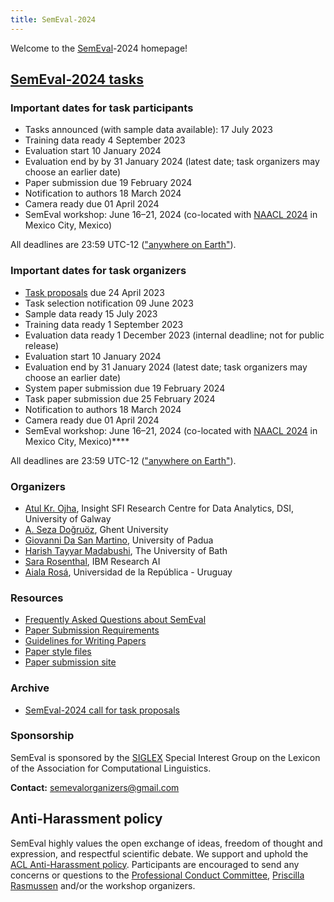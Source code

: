 ```yaml
---
title: SemEval-2024
---
```


Welcome to the [SemEval](https://semeval.github.io/)-2024 homepage!

## [SemEval-2024 tasks](tasks)
<!---
### [SemEval-2024 program](schedule)
--->

### Important dates for task participants

- Tasks announced (with sample data available): 17 July 2023
- Training data ready 4 September 2023
- Evaluation start 10 January 2024
- Evaluation end by by 31 January 2024 (latest date; task organizers may choose an earlier date)
- Paper submission due 19 February 2024
- Notification to authors 18 March 2024
- Camera ready due 01 April 2024
- SemEval workshop: June 16–21, 2024 (co-located with [NAACL 2024](https://2024.naacl.org/) in Mexico City, Mexico)

All deadlines are 23:59 UTC-12 (["anywhere on Earth"](https://en.wikipedia.org/wiki/Anywhere_on_Earth)).

### Important dates for task organizers

- [Task proposals](cft) due 24 April 2023
- Task selection notification 09 June 2023
- Sample data ready 15 July 2023
- Training data ready 1 September 2023
- Evaluation data ready 1 December 2023 (internal deadline; not for public release)
- Evaluation start 10 January 2024
- Evaluation end by 31 January 2024 (latest date; task organizers may choose an earlier date)
- System paper submission due 19 February 2024
- Task paper submission due 25 February 2024
- Notification to authors 18 March 2024
- Camera ready due 01 April 2024
- SemEval workshop: June 16–21, 2024 (co-located with [NAACL 2024](https://2024.naacl.org/) in Mexico City, Mexico)****

All deadlines are 23:59 UTC-12 (["anywhere on Earth"](https://en.wikipedia.org/wiki/Anywhere_on_Earth)).


### Organizers


- [Atul Kr. Ojha](https://www.universityofgalway.ie/our-research/people/engineering-and-informatics/atulkumarojha/), Insight SFI Research Centre for Data Analytics, DSI, University of Galway
- [A. Seza Doğruöz](https://research.flw.ugent.be/en/as.dogruoz), Ghent University
- [Giovanni Da San Martino](https://scholar.google.fr/citations?user=URABLy0AAAAJ&hl=en), University of Padua
- [Harish Tayyar Madabushi](https://www.harishtayyarmadabushi.com/), The University of Bath
- [Sara Rosenthal](https://research.ibm.com/people/sara-rosenthal), IBM Research AI
- [Aiala Rosá](https://www.fing.edu.uy/es/node/40946), Universidad de la República - Uruguay


### Resources

- [Frequently Asked Questions about SemEval](/faq.html)
- [Paper Submission Requirements](/paper-requirements.html)
- [Guidelines for Writing Papers](/system-paper-template.html)
- [Paper style files](https://acl-org.github.io/ACLPUB/formatting.html)
- [Paper submission site](https://softconf.com/naacl2024/SemEval2024/)
 <!--- [SemEval-2024 call for task proposals (archival)](cft)--->

### Archive

- [SemEval-2024 call for task proposals](https://semeval.github.io/SemEval2024/cft)

### Sponsorship

SemEval is sponsored by the [SIGLEX](http://alt.qcri.org/siglex/) Special Interest Group on the Lexicon of the Association for Computational Linguistics.


__Contact:__ <semevalorganizers@gmail.com>
<!--- Most questions not answered by the above resources should be directed to organizers of specific [tasks](tasks.html).
General questions about SemEval organization should be directed to <semevalorganizers@gmail.com>.--->

## Anti-Harassment policy

SemEval highly values the open exchange of ideas, freedom of thought and expression, and respectful scientific debate.
We support and uphold the [ACL Anti-Harassment policy](https://www.aclweb.org/adminwiki/index.php?title=Anti-Harassment_Policy).
Participants are encouraged to send any concerns or questions to the [Professional Conduct Committee](https://www.aclweb.org/adminwiki/index.php?title=Professional_Conduct_Committee),
[Priscilla Rasmussen](mailto:acl@aclweb.org) and/or the workshop organizers.
